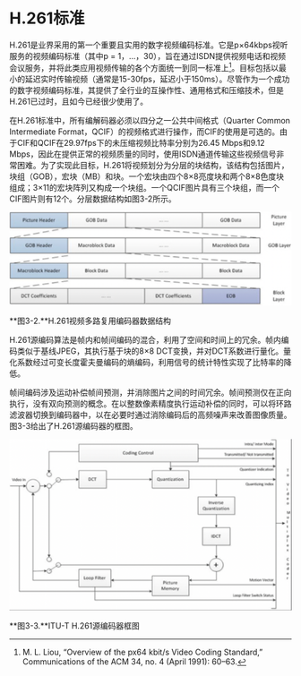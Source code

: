# H.261标准

H.261是业界采用的第一个重要且实用的数字视频编码标准。它是p×64kbps视听服务的视频编码标准（其中p = 1，...，30），旨在通过ISDN提供视频电话和视频会议服务，并将此类应用视频传输的各个方面统一到同一标准上[^1]。目标包括以最小的延迟实时传输视频（通常是15-30fps，延迟小于150ms）。尽管作为一个成功的数字视频编码标准，其提供了全行业的互操作性、通用格式和压缩技术，但是H.261已过时，且如今已经很少使用了。

在H.261标准中，所有编解码器必须以四分之一公共中间格式（Quarter Common Intermediate Format，QCIF）的视频格式进行操作，而CIF的使用是可选的。由于CIF和QCIF在29.97fps下的未压缩视频比特率分别为26.45 Mbps和9.12 Mbps，因此在提供正常的视频质量的同时，使用ISDN通道传输这些视频信号非常困难。为了实现此目标，H.261将视频划分为分层的块结构，该结构包括图片，块组（GOB），宏块（MB）和块。一个宏块由四个8×8亮度块和两个8×8色度块组成；3×11的宏块阵列又构成一个块组。一个QCIF图片具有三个块组，而一个CIF图片则有12个。分层数据结构如图3-2所示。

![](../images/3_2.png)

**图3-2.**H.261视频多路复用编码器数据结构

H.261源编码算法是帧内和帧间编码的混合，利用了空间和时间上的冗余。帧内编码类似于基线JPEG，其执行基于块的8×8 DCT变换，并对DCT系数进行量化。量化系数经过可变长度霍夫曼编码的熵编码，利用信号的统计特性实现了比特率的降低。

帧间编码涉及运动补偿帧间预测，并消除图片之间的时间冗余。帧间预测仅在正向执行，没有双向预测的概念。在以整数像素精度执行运动补偿的同时，可以将环路滤波器切换到编码器中，以在必要时通过消除编码后的高频噪声来改善图像质量。 图3-3给出了H.261源编码器的框图。

![](../images/3_3.png)

**图3-3.**ITU-T H.261源编码器框图

[^1]: M. L. Liou, “Overview of the px64 kbit/s Video Coding Standard,” Communications of the ACM 34, no. 4 (April 1991): 60–63.




